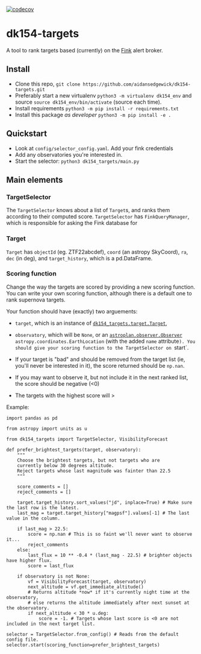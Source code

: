 [![codecov](https://codecov.io/gh/aidansedgewick/dk154-targets/branch/main/graph/badge.svg?token=RKGJ98TT9I)](https://codecov.io/gh/aidansedgewick/dk154-targets)

# dk154-targets

A tool to rank targets based (currently) on the [Fink](https://fink-broker.org) alert broker.

## Install

- Clone this repo, `git clone https://github.com/aidansedgewick/dk154-targets.git`
- Preferably start a new virtualenv `python3 -m virtualenv dk154_env` and source `source dk154_env/bin/activate`
    (source each time).
- Install requirements `python3 -m pip install -r requirements.txt`
- Install this package *as developer* `python3 -m pip install -e .`

## Quickstart

- Look at `config/selector_config.yaml`. Add your fink credentials
- Add any observatories you're interested in.
- Start the selector: `python3 dk154_targets/main.py`

## Main elements

### TargetSelector

The `TargetSelector` knows about a list of `Target`s, and ranks them according to their computed score.
`TargetSelector` has `FinkQueryManager`, which is responsible for asking the Fink database for 

### Target

`Target` has `objectId` (eg. ZTF22abcdef), `coord` (an astropy SkyCoord), `ra`, `dec` (in deg), and `target_history`,
which is a pd.DataFrame.

### Scoring function

Change the way the targets are scored by providing a new scoring function.
You can write your own scoring function, although there is a default one to rank supernova targets.

Your function should have (exactly) two arguements:
 - `target`, which is an instance of [`dk154_targets.target.Target`](https://github.com/aidansedgewick/dk154-targets/blob/main/dk154_targets/target.py#L30),
 - `observatory`, which will be `None`, or an [`astroplan.observer.Observer`](https://astroplan.readthedocs.io/en/latest/api/astroplan.Observer.html#astroplan.Observer)
 `astropy.coordinates.EarthLocation` (with the added `name` attribute`).
You should give your scoring function to the TargetSelector on `start`.

- If your target is "bad" and should be removed from the target list
(ie, you'll never be interested in it), the score returned should be `np.nan`.
- If you may want to observe it, but not include it in the next ranked list, the score should be negative (<0)
- The targets with the highest score will  >


Example:

```
import pandas as pd

from astropy import units as u

from dk154_targets import TargetSelector, VisibilityForecast

def prefer_brightest_targets(target, observatory):
    """
    Choose the brightest targets, but not targets who are 
    currently below 30 degrees altitude.
    Reject targets whose last magnitude was fainter than 22.5
    """

    score_comments = []
    reject_comments = []

    target.target_history.sort_values("jd", inplace=True) # Make sure the last row is the latest.
    last_mag = target.target_history["magpsf"].values[-1] # The last value in the column.

    if last_mag > 22.5:
        score = np.nan # This is so faint we'll never want to observe it...
        reject_comments
    else:
        last_flux = 10 ** -0.4 * (last_mag - 22.5) # brighter objects have higher flux.
        score = last_flux

    if observatory is not None:
        vf = VisibilityForecast(target, observatory) 
        next_altitude = vf.get_immediate_altitude() 
        # Returns altitude *now* if it's currently night time at the observatory,
        # else returns the altitude immediately after next sunset at the observatory.
        if next_altitude < 30 * u.deg:
            score = -1. # Targets whose last score is <0 are not included in the next target list.

selector = TargetSelector.from_config() # Reads from the default config file.
selector.start(scoring_function=prefer_brightest_targets)

```













